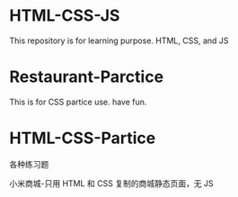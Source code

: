 # HTML-CSS-JS

This repository is for learning purpose. HTML, CSS, and JS

# Restaurant-Parctice

This is for CSS partice use. have fun.

# HTML-CSS-Partice

各种练习题

小米商城-只用 HTML 和 CSS 复制的商城静态页面，无 JS
